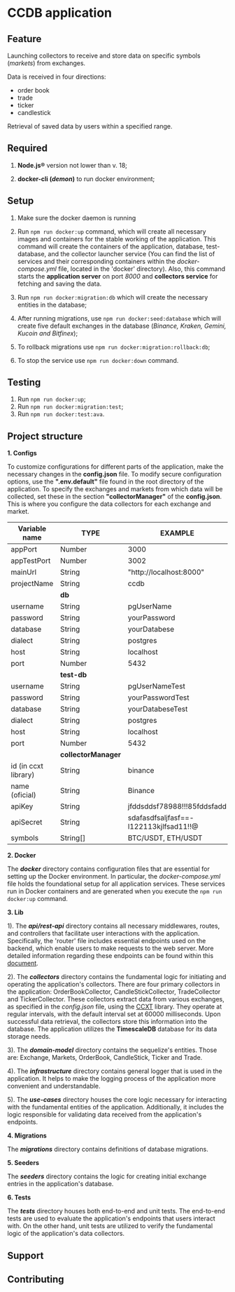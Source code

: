 # CCDB application

## Feature 
Launching collectors to receive and store data on specific symbols (_markets_) from exchanges.

Data is received in four directions: 
- order book 
- trade
- ticker
- candlestick

Retrieval of saved data by users within a specified range.

## Required 
1. **Node.js®** version not lower than v. 18;

2. **docker-cli (_demon_)** to run docker environment;

## Setup 

1. Make sure the docker daemon is running

2. Run ```npm run docker:up``` command, which will create all necessary images and containers for the stable working of the application.
This command will create the containers of the application, database, test-database, and the collector launcher service (You can find the list of services and their corresponding containers within the _docker-compose.yml_ file, located in the 'docker' directory).
Also, this command starts the **application server** on port _8000_ and **collectors service** for fetching and saving the data.

3. Run ```npm run docker:migration:db``` which will create the necessary entities in the database;

4. After running migrations, use ```npm run docker:seed:database``` which will create five default exchanges in the database (_Binance, Kraken, Gemini, Kucoin and Bitfinex_);

5. To rollback migrations use ```npm run docker:migration:rollback:db```; 

6. To stop the service use ```npm run docker:down``` command.

## Testing

1. Run ```npm run docker:up```;
2. Run ```npm run docker:migration:test```;
3. Run ```npm run docker:test:ava```.

## Project structure

**1. Configs**

To customize configurations for different parts of the application, make the necessary changes in the **config.json** file. 
To modify secure configuration options, use the **".env.default"** file found in the root directory of the application.
To specify the exchanges and markets from which data will be collected, set these in the section **"collectorManager"** of the **config.json**. This is where you configure the data collectors for each exchange and market.

| Variable name     | TYPE      | EXAMPLE      |
| ----------------- | ---------- | -------- |
| appPort           | Number       |3000|
| appTestPort           | Number       |3002|
| mainUrl           | String       |"http://localhost:8000"|
| projectName           | String       |ccdb|
||**db**||
| username           | String       |pgUserName|
| password           | String       |yourPassword|
| database           | String       |yourDatabese|
| dialect           | String       |postgres|
| host           | String       |localhost|
| port           | Number       |5432|
||**test-db**||
| username           | String       |pgUserNameTest|
| password           | String       |yourPasswordTest|
| database           | String       |yourDatabeseTest|
| dialect           | String       |postgres|
| host           | String       |localhost|
| port           | Number       |5432|
||**collectorManager**||
| id (in ccxt library)           | String       |binance|
| name (oficial)| String       |Binance|
| apiKey           | String       |jfddsddsf78988!!!85fddsfadd|
| apiSecret           | String       |sdafasdfsaljfasf==-l122113kjlfsad11!!@|
| symbols           | String[]       |BTC/USDT, ETH/USDT|



**2. Docker**

The **_docker_** directory contains configuration files that are essential for setting up the Docker environment. In particular, the _docker-compose.yml_ file holds the foundational setup for all application services. These services run in Docker containers and are generated when you execute the ```npm run docker:up``` command.


**3. Lib**

1). The **_api/rest-api_**  directory contains all necessary middlewares, routes, and controllers that facilitate user interactions with the application. Specifically, the 'router' file includes essential endpoints used on the backend, which enable users to make requests to the web server. More detailed information regarding these endpoints can be found within this [document](https://docs.google.com/document/d/19uerp83M06Sk8KeAF8MmpmZ2xkDFXb596DnAGadW3AU/edit#heading=h.n62o7iyrbu46).

2). The **_collectors_** directory contains the fundamental logic for initiating and operating the application's collectors. There are four primary collectors in the application: OrderBookCollector, CandleStickCollector, TradeCollector and TickerCollector. These collectors extract data from various exchanges, as specified in the _config.json_ file, using the [CCXT](https://docs.ccxt.com/#/) library. They operate at regular intervals, with the default interval set at 60000 milliseconds. Upon successful data retrieval, the collectors store this information into the database. The application utilizes the **TimescaleDB** database for its data storage needs.

3). The **_domain-model_** directory contains the sequelize's entities. Those are: Exchange, Markets, OrderBook, CandleStick, Ticker and Trade. 

4). The **_infrastructure_** directory contains general logger that is used in the application. It helps to make the logging process of the application more convenient and understandable.

5). The **_use-cases_** directory houses the core logic necessary for interacting with the fundamental entities of the application. Additionally, it includes the logic responsible for validating data received from the application's endpoints.


**4. Migrations**

The **_migrations_** directory contains definitions of database migrations.

**5. Seeders**

The **_seeders_** directory contains the logic for creating initial exchange entries in the application's database.

**6. Tests**

The **_tests_** directory houses both end-to-end and unit tests. The end-to-end tests are used to evaluate the application's endpoints that users interact with. On the other hand, unit tests are utilized to verify the fundamental logic of the application's data collectors.

## Support

## Contributing
